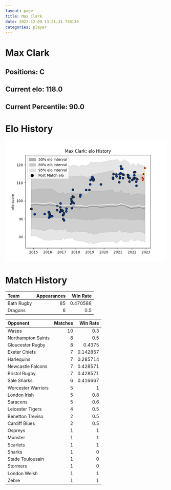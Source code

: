 ```yaml
---  
layout: page  
title: Max Clark  
date: 2022-12-09 13:21:31.738130  
categories: player  
---
```

# Max Clark

## Positions: C

## Current elo: 118.0

## Current Percentile: 90.0

# Elo History


![elo history](history_MaxClark.png)
# Match History


| Team       |   Appearances |   Win Rate |
|:-----------|--------------:|-----------:|
| Bath Rugby |            85 |   0.470588 |
| Dragons    |             6 |   0.5      |

| Opponent           |   Matches |   Win Rate |
|:-------------------|----------:|-----------:|
| Wasps              |        10 |   0.3      |
| Northampton Saints |         8 |   0.5      |
| Gloucester Rugby   |         8 |   0.4375   |
| Exeter Chiefs      |         7 |   0.142857 |
| Harlequins         |         7 |   0.285714 |
| Newcastle Falcons  |         7 |   0.428571 |
| Bristol Rugby      |         7 |   0.428571 |
| Sale Sharks        |         6 |   0.416667 |
| Worcester Warriors |         5 |   1        |
| London Irish       |         5 |   0.8      |
| Saracens           |         5 |   0.6      |
| Leicester Tigers   |         4 |   0.5      |
| Benetton Treviso   |         2 |   0.5      |
| Cardiff Blues      |         2 |   0.5      |
| Ospreys            |         1 |   1        |
| Munster            |         1 |   1        |
| Scarlets           |         1 |   1        |
| Sharks             |         1 |   0        |
| Stade Toulousain   |         1 |   0        |
| Stormers           |         1 |   0        |
| London Welsh       |         1 |   1        |
| Zebre              |         1 |   1        |